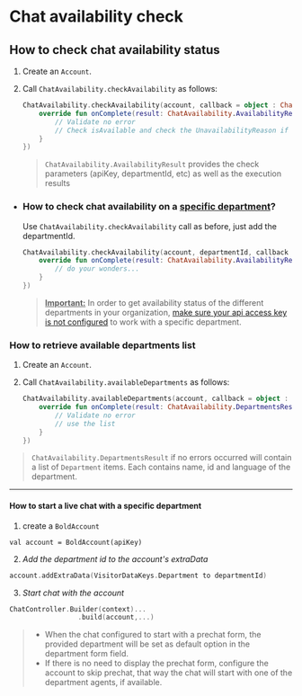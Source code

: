# Chat availability check

## How to check chat availability status

1. Create an `Account`.

2. Call `ChatAvailability.checkAvailability` as follows:
    ```kotlin
    ChatAvailability.checkAvailability(account, callback = object : ChatAvailability.Callback {
        override fun onComplete(result: ChatAvailability.AvailabilityResult) {
            // Validate no error
            // Check isAvailable and check the UnavailabilityReason if not 
        }
    })
    ```
    > `ChatAvailability.AvailabilityResult` provides the check parameters (apiKey, departmentId, etc) as well as the execution results 

- ### How to check chat availability on a <U>specific department</U>? 
  Use `ChatAvailability.checkAvailability` call as before, just add the departmentId.   
    
  ```kotlin
  ChatAvailability.checkAvailability(account, departmentId, callback = object : ChatAvailability.Callback {
      override fun onComplete(result: ChatAvailability.AvailabilityResult) {
          // do your wonders...  
      }
  })
  ```

  > <U>**Important:**</U> In order to get availability status of the different departments in your organization, [make sure your api access key is not configured](./images/Android/bold-console-api-access-key.png) to work with a specific department.

### How to retrieve available departments list
1. Create an `Account`.

2. Call `ChatAvailability.availableDepartments` as follows:
    ```kotlin
    ChatAvailability.availableDepartments(account, callback = object : ChatAvailability.DepartmentsCallback {
        override fun onComplete(result: ChatAvailability.DepartmentsResult) {
            // Validate no error
            // use the list
        }
    })
    ```
> `ChatAvailability.DepartmentsResult` if no errors occurred will contain a list of `Department` items. Each contains name, id and language of the department.
---
#### How to start a live chat with a specific department
  1. create a `BoldAccount`
  ```
  val account = BoldAccount(apiKey)
  ```

  2. _Add the department id to the account's extraData_
  ```kotlin
  account.addExtraData(VisitorDataKeys.Department to departmentId)
  ```

   3. _Start chat with the account_
   ```kotlin
   ChatController.Builder(context)...
                    .build(account,...)
   ```

   > - When the chat configured to start with a prechat form, the provided department will be set as default option in the department form field.   
   > - If there is no need to display the prechat form, configure the account to skip prechat, that way the chat will start with one of the department agents, if available.


